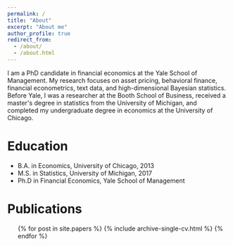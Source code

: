 ```yaml
---
permalink: /
title: "About"
excerpt: "About me"
author_profile: true
redirect_from: 
  - /about/
  - /about.html
---
```

I am a PhD candidate in financial economics at the Yale School of Management.  My research focuses on asset pricing, behavioral finance, financial econometrics, text data, and high-dimensional Bayesian statistics.  Before Yale, I was a researcher at the Booth School of Business, received a master's degree in statistics from the University of Michigan, and completed my undergraduate degree in economics at the University of Chicago.

Education
======
* B.A. in Economics, University of Chicago, 2013
* M.S. in Statistics, University of Michigan, 2017
* Ph.D in Financial Economics, Yale School of Management

Publications
======
  <ul>{% for post in site.papers %}
    {% include archive-single-cv.html %}
  {% endfor %}</ul>
